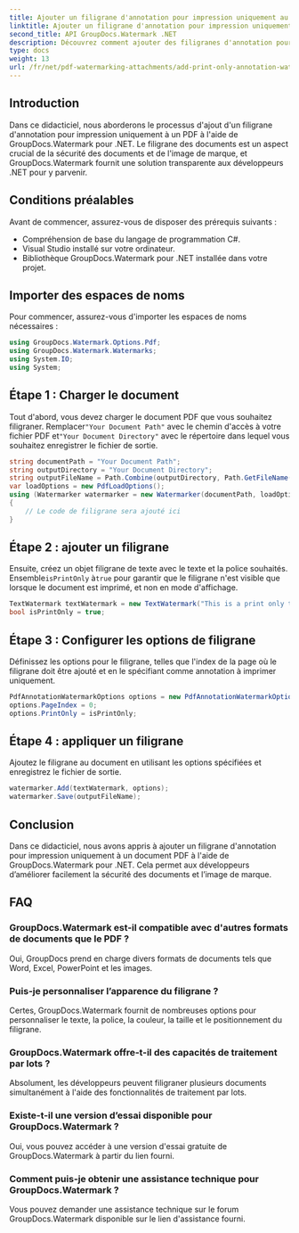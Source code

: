 ```yaml
---
title: Ajouter un filigrane d'annotation pour impression uniquement au PDF
linktitle: Ajouter un filigrane d'annotation pour impression uniquement au PDF
second_title: API GroupDocs.Watermark .NET
description: Découvrez comment ajouter des filigranes d'annotation pour impression uniquement aux PDF à l'aide de GroupDocs.Watermark for .NET. Améliorez la sécurité des documents et l’image de marque sans effort.
type: docs
weight: 13
url: /fr/net/pdf-watermarking-attachments/add-print-only-annotation-watermark-pdf/
---
```

## Introduction
Dans ce didacticiel, nous aborderons le processus d'ajout d'un filigrane d'annotation pour impression uniquement à un PDF à l'aide de GroupDocs.Watermark pour .NET. Le filigrane des documents est un aspect crucial de la sécurité des documents et de l'image de marque, et GroupDocs.Watermark fournit une solution transparente aux développeurs .NET pour y parvenir.
## Conditions préalables
Avant de commencer, assurez-vous de disposer des prérequis suivants :
- Compréhension de base du langage de programmation C#.
- Visual Studio installé sur votre ordinateur.
- Bibliothèque GroupDocs.Watermark pour .NET installée dans votre projet.

## Importer des espaces de noms
Pour commencer, assurez-vous d'importer les espaces de noms nécessaires :
```csharp
using GroupDocs.Watermark.Options.Pdf;
using GroupDocs.Watermark.Watermarks;
using System.IO;
using System;
```
## Étape 1 : Charger le document
 Tout d'abord, vous devez charger le document PDF que vous souhaitez filigraner. Remplacer`"Your Document Path"` avec le chemin d'accès à votre fichier PDF et`"Your Document Directory"` avec le répertoire dans lequel vous souhaitez enregistrer le fichier de sortie.
```csharp
string documentPath = "Your Document Path";
string outputDirectory = "Your Document Directory";
string outputFileName = Path.Combine(outputDirectory, Path.GetFileName(documentPath));
var loadOptions = new PdfLoadOptions();
using (Watermarker watermarker = new Watermarker(documentPath, loadOptions))
{
    // Le code de filigrane sera ajouté ici
}
```
## Étape 2 : ajouter un filigrane
Ensuite, créez un objet filigrane de texte avec le texte et la police souhaités. Ensemble`isPrintOnly` à`true` pour garantir que le filigrane n'est visible que lorsque le document est imprimé, et non en mode d'affichage.
```csharp
TextWatermark textWatermark = new TextWatermark("This is a print only test watermark. It won't appear in view mode.", new Font("Arial", 8));
bool isPrintOnly = true;
```
## Étape 3 : Configurer les options de filigrane
Définissez les options pour le filigrane, telles que l'index de la page où le filigrane doit être ajouté et en le spécifiant comme annotation à imprimer uniquement.
```csharp
PdfAnnotationWatermarkOptions options = new PdfAnnotationWatermarkOptions();
options.PageIndex = 0;
options.PrintOnly = isPrintOnly;
```
## Étape 4 : appliquer un filigrane
Ajoutez le filigrane au document en utilisant les options spécifiées et enregistrez le fichier de sortie.
```csharp
watermarker.Add(textWatermark, options);
watermarker.Save(outputFileName);
```

## Conclusion
Dans ce didacticiel, nous avons appris à ajouter un filigrane d'annotation pour impression uniquement à un document PDF à l'aide de GroupDocs.Watermark pour .NET. Cela permet aux développeurs d’améliorer facilement la sécurité des documents et l’image de marque.
## FAQ
### GroupDocs.Watermark est-il compatible avec d'autres formats de documents que le PDF ?
Oui, GroupDocs prend en charge divers formats de documents tels que Word, Excel, PowerPoint et les images.
### Puis-je personnaliser l’apparence du filigrane ?
Certes, GroupDocs.Watermark fournit de nombreuses options pour personnaliser le texte, la police, la couleur, la taille et le positionnement du filigrane.
### GroupDocs.Watermark offre-t-il des capacités de traitement par lots ?
Absolument, les développeurs peuvent filigraner plusieurs documents simultanément à l'aide des fonctionnalités de traitement par lots.
### Existe-t-il une version d’essai disponible pour GroupDocs.Watermark ?
Oui, vous pouvez accéder à une version d'essai gratuite de GroupDocs.Watermark à partir du lien fourni.
### Comment puis-je obtenir une assistance technique pour GroupDocs.Watermark ?
Vous pouvez demander une assistance technique sur le forum GroupDocs.Watermark disponible sur le lien d'assistance fourni.